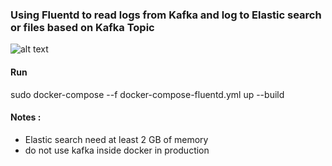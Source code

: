### Using Fluentd to read logs from Kafka and log to Elastic search or files based on Kafka Topic 

![alt text](https://github.com/ragoob/fluentd_logging_kafka/blob/master/Digram22.png?raw=true)

 #### Run 
  sudo docker-compose --f docker-compose-fluentd.yml up --build
 #### Notes :
  - Elastic search need at least 2 GB of memory 
  - do not use kafka inside docker in production
  
